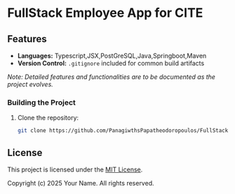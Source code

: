 # FullStack Employee App for CITE

## Features

- **Languages:** Typescript,JSX,PostGreSQL,Java,Springboot,Maven
- **Version Control:** `.gitignore` included for common build artifacts

*Note: Detailed features and functionalities are to be documented as the project evolves.*


### Building the Project

1. Clone the repository:

   ```bash
   git clone https://github.com/PanagiwthsPapatheodoropoulos/FullStack-Cite.git
   ```

## License

This project is licensed under the [MIT License](LICENSE).

Copyright (c) 2025 Your Name. All rights reserved.
